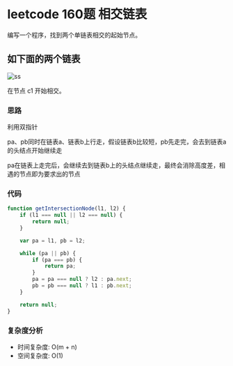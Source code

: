 # leetcode 160题 相交链表

编写一个程序，找到两个单链表相交的起始节点。

## 如下面的两个链表

![ss](http://qiniu.sevenyuan.cn/link-list.png)

在节点 c1 开始相交。

### 思路

利用双指针

pa、pb同时在链表a、链表b上行走，假设链表b比较短，pb先走完，会去到链表a的头结点开始继续走

pa在链表上走完后，会继续去到链表b上的头结点继续走，最终会消除高度差，相遇的节点即为要求出的节点

### 代码

```js
function getIntersectionNode(l1, l2) {
    if (l1 === null || l2 === null) {
        return null;
    }

    var pa = l1, pb = l2;

    while (pa || pb) {
        if (pa === pb) {
            return pa;
        }
        pa = pa === null ? l2 : pa.next;
        pb = pb === null ? l1 : pb.next;
    }

    return null;
}
```

### 复杂度分析

- 时间复杂度: O(m + n)
- 空间复杂度: O(1)
